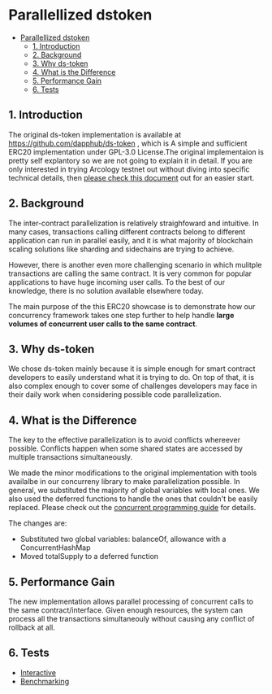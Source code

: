 # Parallellized dstoken

- [Parallellized dstoken](#parallellized-dstoken)
  - [1. Introduction](#1-introduction)
  - [2.  Background](#2--background)
  - [3. Why ds-token](#3-why-ds-token)
  - [4. What is the Difference](#4-what-is-the-difference)
  - [5. Performance Gain](#5-performance-gain)
  - [6. Tests](#6-tests)

## 1. Introduction

The original ds-token implementation is available at https://github.com/dapphub/ds-token , which is A simple and sufficient ERC20 implementation under GPL-3.0 License.The original implementaion is pretty self explantory so we are not going to explain it in detail.  If you are only interested in trying Arcology testnet out without diving into specific technical details, then [please check this document](./test-scripts.md) out for an easier start.

## 2.  Background

The inter-contract parallelization is relatively straighfoward and intuitive. In many cases, transactions calling different contracts belong to different application can run in parallel easily, and it is what majority of blockchain scaling solutions like sharding and sidechains are trying to achieve.

However, there is another even more challenging scenario in which mulitple transactions are calling the same contract. It is very common for popular applications to have huge incoming user calls. To the best of our knowledge, there is no solution available elsewhere today.

The main purpose of the this ERC20 showcase is to demonstrate how our concurrency framework  takes one step further to help handle **large volumes of concurrent user calls to the same contract**.

## 3. Why ds-token

We chose ds-token mainly because it is simple enough for smart contract developers to easily understand what it is trying to do. On top of that, it is also complex enough to cover some of challenges developers may face in their daily work when considering possible code parallelization.

## 4. What is the Difference

The key to the effective parallelization is to avoid conflicts whereever possible. Conflicts happen when some shared states are accessed by multiple transactions simultaneously.

We made the minor modifications to the original implementation with tools availalbe in our concurreny library to make parallelization possible. In general, we substituted the majority of global variables with local ones. We also used the deferred functions to handle the ones that couldn't be easily replaced. Please check out the [concurrent programming guide]() for details.

The changes are:

- Substituted two global variables: balanceOf, allowance with a ConcurrentHashMap
- Moved totalSupply to a deferred function

## 5. Performance Gain

The new implementation allows parallel processing of concurrent calls to the same contract/interface. Given enough resources, the system can process all the transactions simultaneouly without causing any conflict of rollback at all.

## 6. Tests

- [Interactive](/doc/parallellized-dstoken-interactive.md)
- [Benchmarking](/doc/parallellized-dstoken-benchmarking.md)
